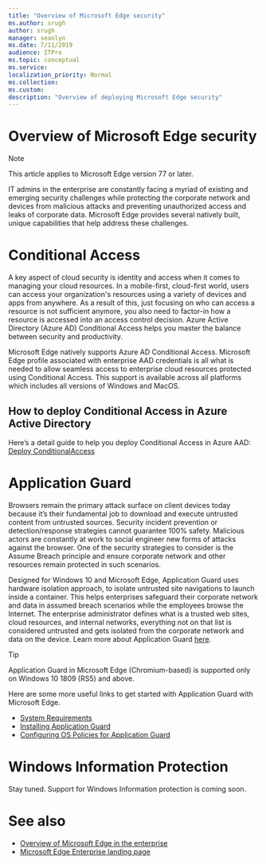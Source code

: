 ```yaml
---
title: "Overview of Microsoft Edge security"
ms.author: srugh
author: srugh
manager: seanlyn
ms.date: 7/11/2019
audience: ITPro
ms.topic: conceptual
ms.service: 
localization_priority: Normal
ms.collection: 
ms.custom: 
description: "Overview of deploying Microsoft Edge security"
---
```


# Overview of Microsoft Edge security
  
> [!NOTE]
> This article applies to Microsoft Edge version 77 or later.

IT admins in the enterprise are constantly facing a myriad of existing and emerging security challenges while protecting the corporate network and devices from malicious attacks and preventing unauthorized access and leaks of corporate data. Microsoft Edge provides several natively built, unique capabilities that help address these challenges.

# Conditional Access
A key aspect of cloud security is identity and access when it comes to managing your cloud resources. In a mobile-first, cloud-first world, users can access your organization's resources using a variety of devices and apps from anywhere. As a result of this, just focusing on who can access a resource is not sufficient anymore, you also need to factor-in how a resource is accessed into an access control decision. Azure Active Directory (Azure AD) Conditional Access helps you master the balance between security and productivity.

Microsoft Edge natively supports Azure AD Conditional Access. Microsoft Edge profile associated with enterprise AAD credentials is all what is needed to allow seamless access to enterprise cloud resources protected using Conditional Access. This support is available across all platforms which includes all versions of Windows and MacOS. 

## How to deploy Conditional Access in Azure Active Directory 
Here’s a detail guide to help you deploy Conditional Access in Azure AAD:
[Deploy ConditionalAccess](https://docs.microsoft.com/en-us/azure/active-directory/conditional-access/plan-conditional-access)

# Application Guard
Browsers remain the primary attack surface on client devices today because it’s their fundamental job to download and execute untrusted content from untrusted sources. Security incident prevention or detection/response strategies cannot guarantee 100% safety. Malicious actors are constantly at work to social engineer new forms of attacks against the browser. One of the security strategies to consider is the Assume Breach principle and ensure corporate network and other resources remain protected in such scenarios. 

Designed for Windows 10 and Microsoft Edge, Application Guard uses hardware isolation approach, to isolate untrusted site navigations to launch inside a container. This helps enterprises safeguard their corporate network and data in assumed breach scenarios while the employees browse the Internet. The enterprise administrator defines what is a trusted web sites, cloud resources, and internal networks, everything not on that list is considered untrusted and gets isolated from the corporate network and data on the device. Learn more about Application Guard [here](https://docs.microsoft.com/en-us/windows/security/threat-protection/windows-defender-application-guard/wd-app-guard-overview). 

  > [!TIP] 
  > Application Guard in Microsoft Edge (Chromium-based) is supported only on Windows 10 1809 (RS5) and above.

Here are some more useful links to get started with Application Guard with Microsoft Edge. 

- [System Requirements](https://docs.microsoft.com/en-us/windows/security/threat-protection/windows-defender-application-guard/reqs-wd-app-guard)
- [Installing Application Guard](https://docs.microsoft.com/en-us/windows/security/threat-protection/windows-defender-application-guard/install-wd-app-guard)
- [Configuring OS Policies for Application Guard](https://docs.microsoft.com/en-us/windows/security/threat-protection/windows-defender-application-guard/configure-wd-app-guard)

# Windows Information Protection 
Stay tuned. Support for Windows Information protection is coming soon. 

# See also

- [Overview of Microsoft Edge in the enterprise](overview-edge-in-the-enterprise.md)
- [Microsoft Edge Enterprise landing page](https://aka.ms/EdgeEnterprise)
